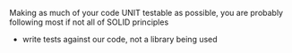 
Making as much of your code UNIT testable as possible, you are probably following most if not all of SOLID principles

- write tests against our code, not a library being used
